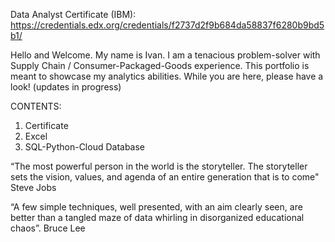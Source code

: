 Data Analyst Certificate (IBM): https://credentials.edx.org/credentials/f2737d2f9b684da58837f6280b9bd5b1/

Hello and Welcome. My name is Ivan.
I am a tenacious problem-solver with Supply Chain / Consumer-Packaged-Goods experience. This portfolio is meant to showcase my analytics abilities. 
While you are here, please have a look! (updates in progress)

CONTENTS:

1. Certificate
2. Excel
3. SQL-Python-Cloud Database

“The most powerful person in the world is the storyteller. The storyteller sets the vision, values, and agenda of an entire generation that is to come"
Steve Jobs

“A few simple techniques, well presented, with an aim clearly seen, are better than a tangled maze of data whirling in disorganized educational chaos”.
Bruce Lee

